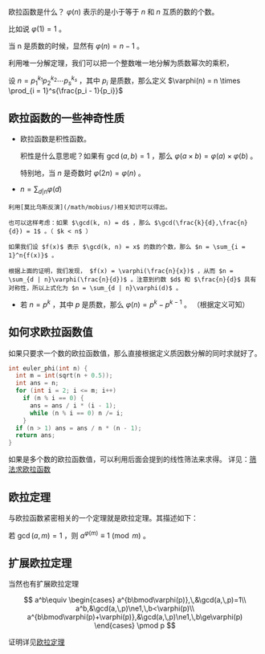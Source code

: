 欧拉函数是什么？ $\varphi(n)$ 表示的是小于等于 $n$ 和 $n$ 互质的数的个数。

比如说 $\varphi(1) = 1$ 。

当 n 是质数的时候，显然有 $\varphi(n) = n - 1$ 。

利用唯一分解定理，我们可以把一个整数唯一地分解为质数幂次的乘积，

设 $n = p_1^{k_1}p_2^{k_2} \cdots p_s^{k_s}$ ，其中 $p_i$ 是质数，那么定义 $\varphi(n) = n \times \prod_{i = 1}^s{\frac{p_i - 1}{p_i}}$ 

## 欧拉函数的一些神奇性质

-   欧拉函数是积性函数。

    积性是什么意思呢？如果有 $\gcd(a, b) = 1$ ，那么 $\varphi(a \times b) = \varphi(a) \times \varphi(b)$ 。

    特别地，当 $n$ 是奇数时 $\varphi(2n) = \varphi(n)$ 。

-    $n = \sum_{d | n}{\varphi(d)}$ 

    利用[莫比乌斯反演](/math/mobius/)相关知识可以得出。

    也可以这样考虑：如果 $\gcd(k, n) = d$ ，那么 $\gcd(\frac{k}{d},\frac{n}{d}) = 1$ 。（ $k < n$ ）

    如果我们设 $f(x)$ 表示 $\gcd(k, n) = x$ 的数的个数，那么 $n = \sum_{i = 1}^n{f(x)}$ 。

    根据上面的证明，我们发现， $f(x) = \varphi(\frac{n}{x})$ ，从而 $n = \sum_{d | n}\varphi(\frac{n}{d})$ 。注意到约数 $d$ 和 $\frac{n}{d}$ 具有对称性，所以上式化为 $n = \sum_{d | n}\varphi(d)$ 。

-   若 $n = p^k$ ，其中 $p$ 是质数，那么 $\varphi(n) = p^k - p^{k - 1}$ 。
    （根据定义可知）

## 如何求欧拉函数值

如果只要求一个数的欧拉函数值，那么直接根据定义质因数分解的同时求就好了。

```cpp
int euler_phi(int n) {
  int m = int(sqrt(n + 0.5));
  int ans = n;
  for (int i = 2; i <= m; i++)
    if (n % i == 0) {
      ans = ans / i * (i - 1);
      while (n % i == 0) n /= i;
    }
  if (n > 1) ans = ans / n * (n - 1);
  return ans;
}
```

如果是多个数的欧拉函数值，可以利用后面会提到的线性筛法来求得。
详见：[筛法求欧拉函数](/math/sieve#_2)

## 欧拉定理

与欧拉函数紧密相关的一个定理就是欧拉定理。其描述如下：

若 $\gcd(a, m) = 1$ ，则 $a^{\varphi(m)} \equiv 1 \pmod{m}$ 。

## 扩展欧拉定理

当然也有扩展欧拉定理

$$
a^b\equiv
\begin{cases}
a^{b\bmod\varphi(p)},\,&\gcd(a,\,p)=1\\
a^b,&\gcd(a,\,p)\ne1,\,b<\varphi(p)\\
a^{b\bmod\varphi(p)+\varphi(p)},&\gcd(a,\,p)\ne1,\,b\ge\varphi(p)
\end{cases}
\pmod p
$$

证明详见[欧拉定理](/math/fermat/)


